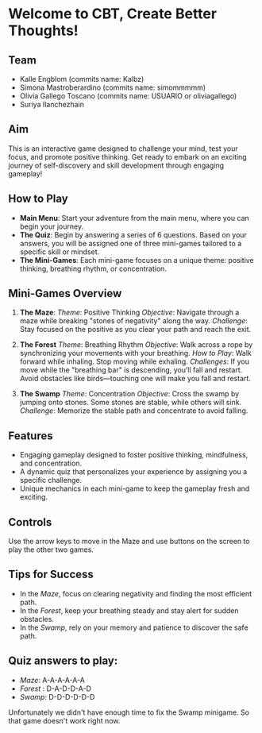 
# Welcome to CBT, Create Better Thoughts!

## Team
- Kalle Engblom (commits name: Kalbz)
- Simona Mastroberardino (commits name: simommmmm)
- Olivia Gallego Toscano (commits name: USUARIO or oliviagallego)
- Suriya Ilanchezhain

## Aim
This is an interactive game designed to challenge your mind, test your focus, and promote positive thinking. Get ready to embark on an exciting journey of self-discovery and skill development through engaging gameplay!

## How to Play
- **Main Menu**: Start your adventure from the main menu, where you can begin your journey.
- **The Quiz**: Begin by answering a series of 6 questions. Based on your answers, you will be assigned one of three mini-games tailored to a specific skill or mindset.
- **The Mini-Games**: Each mini-game focuses on a unique theme: positive thinking, breathing rhythm, or concentration.

## Mini-Games Overview
1. **The Maze**:
    _Theme_: Positive Thinking
    _Objective_: Navigate through a maze while breaking "stones of negativity" along the way.
    _Challenge_: Stay focused on the positive as you clear your path and reach the exit.

2. **The Forest**
    _Theme_: Breathing Rhythm
    _Objective_: Walk across a rope by synchronizing your movements with your breathing.
    _How to Play_:
        Walk forward while inhaling.
        Stop moving while exhaling.
    _Challenges_:
        If you move while the "breathing bar" is descending, you’ll fall and restart.
        Avoid obstacles like birds—touching one will make you fall and restart.

4. **The Swamp**
    _Theme_: Concentration
    _Objective_: Cross the swamp by jumping onto stones. Some stones are stable, while others will sink.
    _Challenge_: Memorize the stable path and concentrate to avoid falling.

## Features
- Engaging gameplay designed to foster positive thinking, mindfulness, and concentration.
- A dynamic quiz that personalizes your experience by assigning you a specific challenge.
- Unique mechanics in each mini-game to keep the gameplay fresh and exciting.

## Controls
Use the arrow keys to move in the Maze and use buttons on the screen to play the other two games.

## Tips for Success
- In the _Maze_, focus on clearing negativity and finding the most efficient path.
- In the _Forest_, keep your breathing steady and stay alert for sudden obstacles.
- In the _Swamp_, rely on your memory and patience to discover the safe path.

## Quiz answers to play:
- _Maze_: A-A-A-A-A-A
- _Forest_ : D-A-D-D-A-D
- _Swamp_: D-D-D-D-D-D

Unfortunately we didn't have enough time to fix the Swamp minigame. So that game doesn't work right now.
